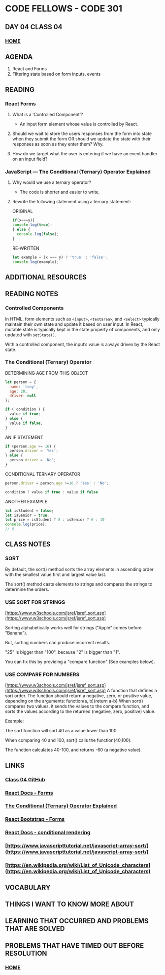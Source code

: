 # CODE FELLOWS - CODE 301

## DAY 04 CLASS 04

### [HOME](../README.md)

## AGENDA
1. React and Forms
1. Filtering state based on form inputs, events

## READING
### React Forms
1. What is a ‘Controlled Component’?
    * An input form element whose value is controlled by React.

1. Should we wait to store the users responses from the form into state when they submit the form OR should we update the state with their responses as soon as they enter them? Why.

1. How do we target what the user is entering if we have an event handler on an input field?

### JavaScript — The Conditional (Ternary) Operator Explained
1. Why would we use a ternary operator?
    * The code is shorter and easier to write.
    
1. Rewrite the following statement using a ternary statement:

    ORIGINAL
    ```js
    if(x===y){
    console.log(true);
    } else {
      console.log(false);
    }
    ```
    RE-WRITTEN
    ```js
    let example = (x === y) ? 'true' : 'false';
    console.log(example);
    ```

## ADDITIONAL RESOURCES

## READING NOTES
### Controlled Components
In HTML, form elements such as ```<input>```, ```<textarea>```, and ```<select>``` typically maintain their own state and update it based on user input. In React, mutable state is typically kept in the state property of components, and only updated with ```setState()```.

With a controlled component, the input’s value is always driven by the React state.

### The Conditional (Ternary) Operator
DETERMINING AGE FROM THIS OBJECT

```js
let person = {
  name: 'tony',
  age: 20,
  driver: null
};
```
```js
if ( condition ) {
  value if true;
} else {
  value if false;
}
```

AN IF STATEMENT

```js
if (person.age >= 16) {
  person.driver = 'Yes';
} else {
  person.driver = 'No';
}
```
CONDITIONAL TERNARY OPERATOR

```js
person.driver = person.age >=16 ? 'Yes' : 'No';
```

```js
condition ? value if true : value if false
```

ANOTHER EXAMPLE
```js
let isStudent = false;
let isSenior = true;
let price = isStudent ? 8 : isSenior ? 6 : 10
console.log(price);
// 6
```

## CLASS NOTES
### SORT
By default, the sort() method sorts the array elements in ascending order with the smallest value first and largest value last.

The sort() method casts elements to strings and compares the strings to determine the orders.

### USE SORT FOR STRINGS
[https://www.w3schools.com/jsref/jsref_sort.asp](https://www.w3schools.com/jsref/jsref_sort.asp)

Sorting alphabetically works well for strings ("Apple" comes before "Banana").

But, sorting numbers can produce incorrect results.

"25" is bigger than "100", because "2" is bigger than "1".

You can fix this by providing a "compare function" (See examples below).

### USE COMPARE FOR NUMBERS
[https://www.w3schools.com/jsref/jsref_sort.asp](https://www.w3schools.com/jsref/jsref_sort.asp)
A function that defines a sort order. The function should return a negative, zero, or positive value, depending on the arguments:
function(a, b){return a-b}
When sort() compares two values, it sends the values to the compare function, and sorts the values according to the returned (negative, zero, positive) value.

Example:

The sort function will sort 40 as a value lower than 100.

When comparing 40 and 100, sort() calls the function(40,100).

The function calculates 40-100, and returns -60 (a negative value).

## LINKS
### [Class 04 GitHub](https://github.com/codefellows/seattle-code-301d85/tree/main/class-04)
### [React Docs - Forms](https://reactjs.org/docs/forms.html)
### [The Conditional (Ternary) Operator Explained](https://codeburst.io/javascript-the-conditional-ternary-operator-explained-cac7218beeff)
### [React Bootstrap - Forms](https://react-bootstrap.github.io/forms/overview/)
### [React Docs - conditional rendering](https://reactjs.org/docs/conditional-rendering.html)

### [https://www.javascripttutorial.net/javascript-array-sort/](https://www.javascripttutorial.net/javascript-array-sort/)
### [https://en.wikipedia.org/wiki/List_of_Unicode_characters](https://en.wikipedia.org/wiki/List_of_Unicode_characters)

## VOCABULARY

## THINGS I WANT TO KNOW MORE ABOUT

## LEARNING THAT OCCURRED AND PROBLEMS THAT ARE SOLVED

## PROBLEMS THAT HAVE TIMED OUT BEFORE RESOLUTION

### [HOME](../README.md)